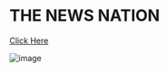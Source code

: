 # THE NEWS NATION


[Click Here](https://suraj052-thenewsnation.netlify.app/)

![image](https://github.com/Suraj052/thenewsnation/assets/78478151/b8ab0f30-d7c3-4a42-918a-01e8534cf58a)

